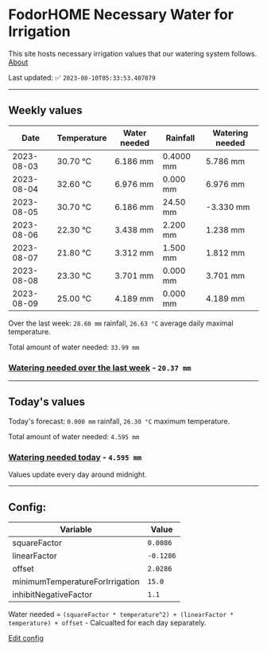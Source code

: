 # FodorHOME Necessary Water for Irrigation

This site hosts necessary irrigation values that our watering system follows. [About](https://github.com/redyau/irrigation)

Last updated: ✅ `2023-08-10T05:33:53.407079`

---

## Weekly values

| Date | Temperature | Water needed | Rainfall | Watering needed |
|-----|-----|-----|-----|-----|
| 2023-08-03 | 30.70 °C | 6.186 mm | 0.4000 mm | 5.786 mm |
| 2023-08-04 | 32.60 °C | 6.976 mm | 0.000 mm | 6.976 mm |
| 2023-08-05 | 30.70 °C | 6.186 mm | 24.50 mm | -3.330 mm |
| 2023-08-06 | 22.30 °C | 3.438 mm | 2.200 mm | 1.238 mm |
| 2023-08-07 | 21.80 °C | 3.312 mm | 1.500 mm | 1.812 mm |
| 2023-08-08 | 23.30 °C | 3.701 mm | 0.000 mm | 3.701 mm |
| 2023-08-09 | 25.00 °C | 4.189 mm | 0.000 mm | 4.189 mm |


Over the last week: `28.60 mm` rainfall, `26.63 °C` average daily maximal temperature.

Total amount of water needed: `33.99 mm`

### [Watering needed over the last week](lastweek.txt) - `20.37 mm`

---

## Today's values

Today's forecast: `0.000 mm` rainfall, `26.30 °C` maximum temperature.

Total amount of water needed: `4.595 mm`

### [Watering needed today](today.txt) - `4.595 mm`

Values update every day around midnight.

---

## Config:

| Variable | Value |
|-----|-----|
| squareFactor | `0.0086` |
| linearFactor | `-0.1286` |
| offset | `2.0286` |
| minimumTemperatureForIrrigation | `15.0` |
| inhibitNegativeFactor | `1.1` |

Water needed = `(squareFactor * temperature^2) + (linearFactor * temperature) + offset` - Calcualted for each day separately.

[Edit config](https://github.com/RedyAu/irrigation/edit/main/config.json)
